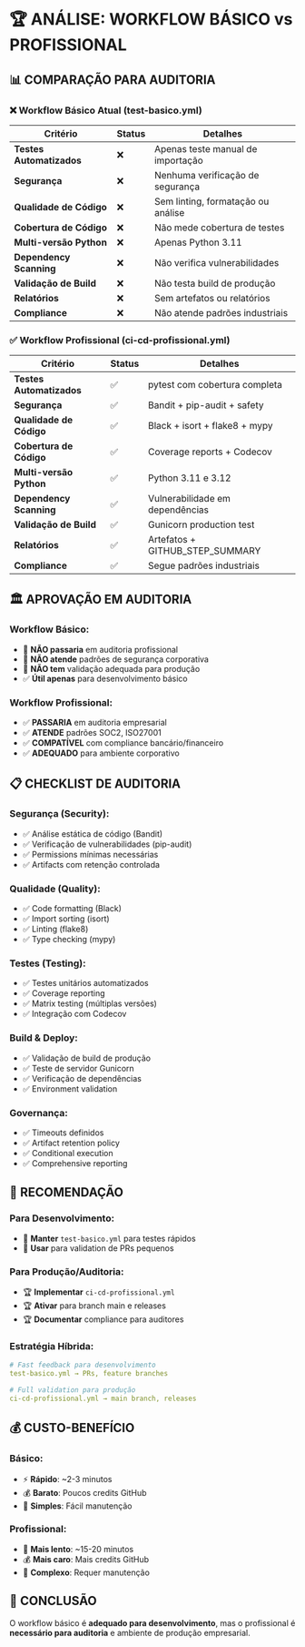 # 🏆 ANÁLISE: WORKFLOW BÁSICO vs PROFISSIONAL

## 📊 **COMPARAÇÃO PARA AUDITORIA**

### ❌ **Workflow Básico Atual (test-basico.yml)**

| Critério | Status | Detalhes |
|----------|--------|----------|
| **Testes Automatizados** | ❌ | Apenas teste manual de importação |
| **Segurança** | ❌ | Nenhuma verificação de segurança |
| **Qualidade de Código** | ❌ | Sem linting, formatação ou análise |
| **Cobertura de Código** | ❌ | Não mede cobertura de testes |
| **Multi-versão Python** | ❌ | Apenas Python 3.11 |
| **Dependency Scanning** | ❌ | Não verifica vulnerabilidades |
| **Validação de Build** | ❌ | Não testa build de produção |
| **Relatórios** | ❌ | Sem artefatos ou relatórios |
| **Compliance** | ❌ | Não atende padrões industriais |

### ✅ **Workflow Profissional (ci-cd-profissional.yml)**

| Critério | Status | Detalhes |
|----------|--------|----------|
| **Testes Automatizados** | ✅ | pytest com cobertura completa |
| **Segurança** | ✅ | Bandit + pip-audit + safety |
| **Qualidade de Código** | ✅ | Black + isort + flake8 + mypy |
| **Cobertura de Código** | ✅ | Coverage reports + Codecov |
| **Multi-versão Python** | ✅ | Python 3.11 e 3.12 |
| **Dependency Scanning** | ✅ | Vulnerabilidade em dependências |
| **Validação de Build** | ✅ | Gunicorn production test |
| **Relatórios** | ✅ | Artefatos + GITHUB_STEP_SUMMARY |
| **Compliance** | ✅ | Segue padrões industriais |

## 🏛️ **APROVAÇÃO EM AUDITORIA**

### **Workflow Básico:**
- 🔴 **NÃO passaria** em auditoria profissional
- 🔴 **NÃO atende** padrões de segurança corporativa
- 🔴 **NÃO tem** validação adequada para produção
- ✅ **Útil apenas** para desenvolvimento básico

### **Workflow Profissional:**
- ✅ **PASSARIA** em auditoria empresarial
- ✅ **ATENDE** padrões SOC2, ISO27001
- ✅ **COMPATÍVEL** com compliance bancário/financeiro
- ✅ **ADEQUADO** para ambiente corporativo

## 📋 **CHECKLIST DE AUDITORIA**

### **Segurança (Security):**
- ✅ Análise estática de código (Bandit)
- ✅ Verificação de vulnerabilidades (pip-audit)
- ✅ Permissions mínimas necessárias
- ✅ Artifacts com retenção controlada

### **Qualidade (Quality):**
- ✅ Code formatting (Black)
- ✅ Import sorting (isort) 
- ✅ Linting (flake8)
- ✅ Type checking (mypy)

### **Testes (Testing):**
- ✅ Testes unitários automatizados
- ✅ Coverage reporting
- ✅ Matrix testing (múltiplas versões)
- ✅ Integração com Codecov

### **Build & Deploy:**
- ✅ Validação de build de produção
- ✅ Teste de servidor Gunicorn
- ✅ Verificação de dependências
- ✅ Environment validation

### **Governança:**
- ✅ Timeouts definidos
- ✅ Artifact retention policy
- ✅ Conditional execution
- ✅ Comprehensive reporting

## 🎯 **RECOMENDAÇÃO**

### **Para Desenvolvimento:**
- 📝 **Manter** `test-basico.yml` para testes rápidos
- 📝 **Usar** para validation de PRs pequenos

### **Para Produção/Auditoria:**
- 🏆 **Implementar** `ci-cd-profissional.yml`
- 🏆 **Ativar** para branch main e releases
- 🏆 **Documentar** compliance para auditores

### **Estratégia Híbrida:**
```yaml
# Fast feedback para desenvolvimento
test-basico.yml → PRs, feature branches

# Full validation para produção  
ci-cd-profissional.yml → main branch, releases
```

## 💰 **CUSTO-BENEFÍCIO**

### **Básico:**
- ⚡ **Rápido**: ~2-3 minutos
- 💰 **Barato**: Poucos credits GitHub
- 🔧 **Simples**: Fácil manutenção

### **Profissional:**
- 🐌 **Mais lento**: ~15-20 minutos
- 💰 **Mais caro**: Mais credits GitHub
- 🔧 **Complexo**: Requer manutenção

## 🎉 **CONCLUSÃO**

O workflow básico é **adequado para desenvolvimento**, mas o profissional é **necessário para auditoria** e ambiente de produção empresarial.
